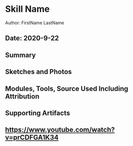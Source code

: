 #  Skill Name

Author: FirstName LastName

Date: 2020-9-22
-----

## Summary


## Sketches and Photos


## Modules, Tools, Source Used Including Attribution


## Supporting Artifacts

https://www.youtube.com/watch?v=prCDFGA1K34
-----
